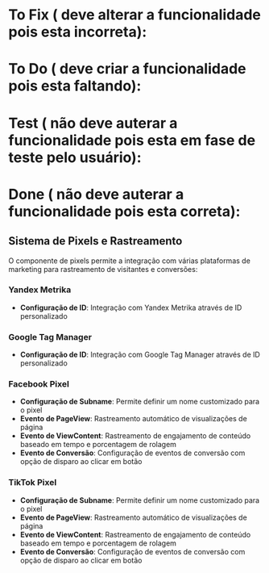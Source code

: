 # To Fix ( deve alterar a funcionalidade pois esta incorreta):

# To Do ( deve criar a funcionalidade pois esta faltando):

# Test ( não deve auterar a funcionalidade pois esta em fase de teste pelo usuário):

# Done ( não deve auterar a funcionalidade pois esta correta):

## Sistema de Pixels e Rastreamento

O componente de pixels permite a integração com várias plataformas de marketing
para rastreamento de visitantes e conversões:

### Yandex Metrika

- **Configuração de ID**: Integração com Yandex Metrika através de ID
  personalizado

### Google Tag Manager

- **Configuração de ID**: Integração com Google Tag Manager através de ID
  personalizado

### Facebook Pixel

- **Configuração de Subname**: Permite definir um nome customizado para o pixel
- **Evento de PageView**: Rastreamento automático de visualizações de página
- **Evento de ViewContent**: Rastreamento de engajamento de conteúdo baseado em
  tempo e porcentagem de rolagem
- **Evento de Conversão**: Configuração de eventos de conversão com opção de
  disparo ao clicar em botão

### TikTok Pixel

- **Configuração de Subname**: Permite definir um nome customizado para o pixel
- **Evento de PageView**: Rastreamento automático de visualizações de página
- **Evento de ViewContent**: Rastreamento de engajamento de conteúdo baseado em
  tempo e porcentagem de rolagem
- **Evento de Conversão**: Configuração de eventos de conversão com opção de
  disparo ao clicar em botão
